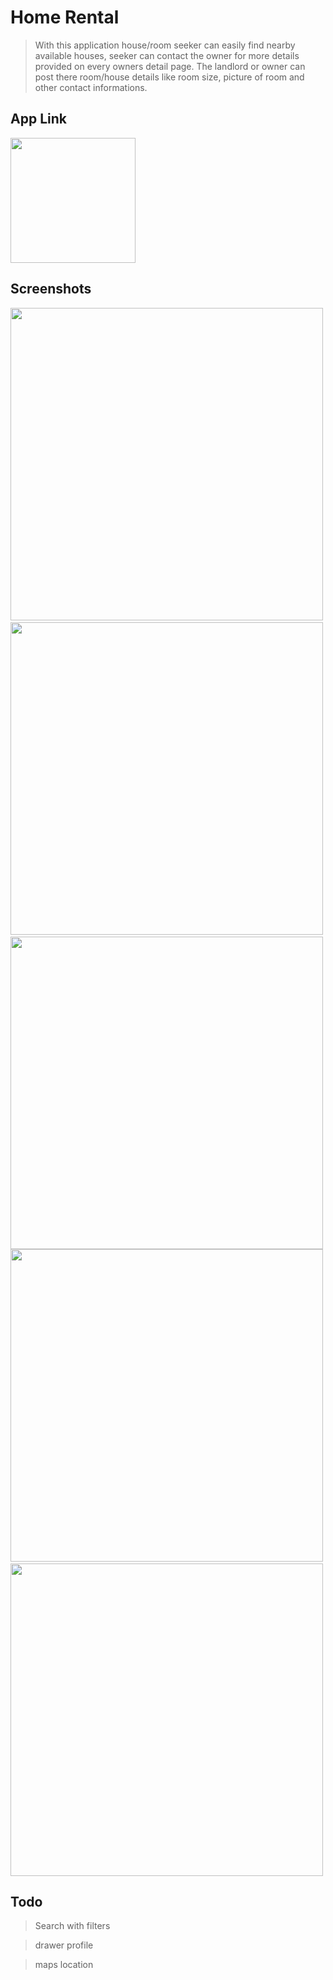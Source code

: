 # Home Rental

> With this application house/room seeker can easily find nearby available houses, seeker can contact the owner for more details provided on every owners detail page.
The landlord or owner can post there room/house details like room size, picture of room and other contact informations.
## App Link
<a href="project/arm64-v8a-release.apk"><img src="https://playerzon.com/asset/download.png" width="200"></img></a>

## Screenshots

<img src="https://github.com/itsmurphy/home_rental/blob/main/project/splash_screen.png" height="500em"/>&nbsp;<img src="https://github.com/itsmurphy/home_rental/blob/main/project/signin.png" height="500em"/>&nbsp;<img src="https://github.com/itsmurphy/home_rental/blob/main/project/signup.png" height="500em"/><br>
<img src="https://github.com/itsmurphy/home_rental/blob/main/project/homescreen.gif" height="500em"/>&nbsp;<img src="https://github.com/itsmurphy/home_rental/blob/main/project/post_info.gif" height="500em"/>


## Todo
> Search with filters

> drawer profile

> maps location
